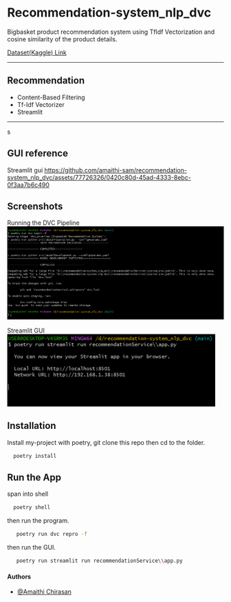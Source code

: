 # Recommendation-system_nlp_dvc

Bigbasket product recommendation system using TfIdf Vectorization and cosine similarity of the product details.

[Dataset(Kaggle) Link](https://www.kaggle.com/datasets/surajjha101/bigbasket-entire-product-list-28k-datapoints)

---

## Recommendation

- Content-Based Filtering
- Tf-Idf Vectorizer
- Streamlit

---

s

## GUI reference

Streamlit gui
https://github.com/amaithi-sam/recommendation-system_nlp_dvc/assets/77726326/0420c80d-45ad-4333-8ebc-0f3aa7b6c490


## Screenshots

Running the DVC Pipeline
![App Screenshot](images/run.PNG)

Streamlit GUI
![output Screenshot](images/streamlit.PNG)

## Installation

Install my-project with poetry, git clone this repo then cd to the folder.

```bash
  poetry install
```

## Run the App

span into shell

```bash
  poetry shell
```

then run the program.

```bash
   poetry run dvc repro -f
```

then run the GUI.

```bash
   poetry run streamlit run recommendationService\\app.py
```

#### Authors

- [@Amaithi Chirasan](https://www.github.com/amaithi-sam)
